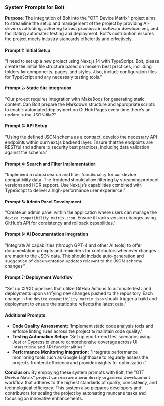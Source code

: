 ### System Prompts for Bolt

**Purpose:**
The integration of Bolt into the "OTT Device Matrix" project aims to streamline the setup and management of the project by providing AI-driven scaffolding, adhering to best practices in software development, and facilitating automated testing and deployment. Bolt’s contribution ensures the project meets industry standards efficiently and effectively.

#### Prompt 1: Initial Setup
"I need to set up a new project using Next.js 14 with TypeScript. Bolt, please create the initial file structure based on modern best practices, including folders for components, pages, and styles. Also, include configuration files for TypeScript and any necessary testing tools."

#### Prompt 2: Static Site Integration
"Our project requires integration with MakeDocs for generating static content. Can Bolt prepare the Markdown structure and appropriate scripts to enable automated deployment on GitHub Pages every time there's an update in the JSON file?"

#### Prompt 3: API Setup
"Using the defined JSON schema as a contract, develop the necessary API endpoints within our Next.js backend layer. Ensure that the endpoints are RESTful and adhere to security best practices, including data validation against the schema."

#### Prompt 4: Search and Filter Implementation
"Implement a robust search and filter functionality for our device compatibility data. The frontend should allow filtering by streaming protocol versions and HDR support. Use Next.js’s capabilities combined with TypeScript to deliver a high-performance user experience."

#### Prompt 5: Admin Panel Development
"Create an admin panel within the application where users can manage the `device_compatibility_matrix.json`. Ensure it tracks version changes using GitHub’s API for consistency and rollback capabilities."

#### Prompt 6: AI Documentation Integration
"Integrate AI capabilities (through GPT-4 and other AI tools) to offer documentation prompts and reminders for contributors whenever changes are made to the JSON data. This should include auto-generation and suggestion of documentation updates relevant to the JSON schema changes."

#### Prompt 7: Deployment Workflow
"Set up CI/CD pipelines that utilize GitHub Actions to automate tests and deployments upon verifying new changes pushed to the repository. Each change in the `device_compatibility_matrix.json` should trigger a build and deployment to ensure the static site reflects the latest data."

#### Additional Prompts:
- **Code Quality Assessment:** "Implement static code analysis tools and enforce linting rules across the project to maintain code quality."
- **Testing Automation Setup:** "Set up end-to-end test scenarios using Jest or Cypress to ensure comprehensive coverage across UI interactions and API functionalities."
- **Performance Monitoring Integration:** "Integrate performance monitoring tools such as Google Lighthouse to regularly assess the project’s frontend efficiency and provide insights for optimization." 

**Conclusion:**
By employing these system prompts with Bolt, the "OTT Device Matrix" project can ensure a seamlessly organized development workflow that adheres to the highest standards of quality, consistency, and technological efficiency. This system also prepares developers and contributors for scaling the project by automating mundane tasks and focusing on innovative enhancements.